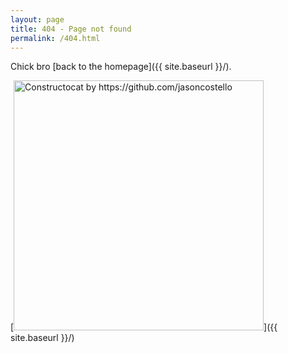 ```yaml
---
layout: page
title: 404 - Page not found
permalink: /404.html
---
```


Chick bro [back to the homepage]({{ site.baseurl }}/).

[<img src="{{ site.baseurl }}/images/404.jpg" alt="Constructocat by https://github.com/jasoncostello" style="width: 400px;"/>]({{ site.baseurl }}/)
